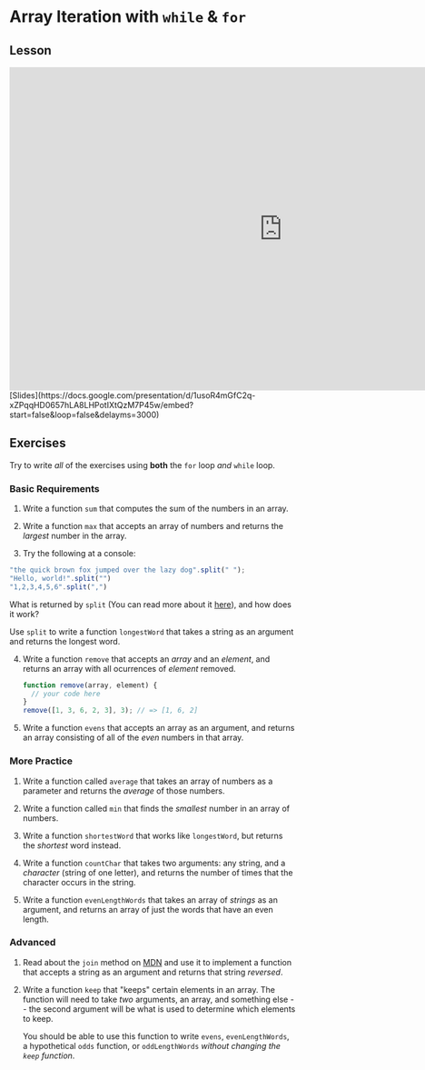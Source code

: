 # Array Iteration with `while` & `for`

## Lesson

<iframe src="https://docs.google.com/presentation/d/1usoR4mGfC2q-xZPqqHD0657hLA8LHPotIXtQzM7P45w/embed?start=false&loop=false&delayms=3000" frameborder="0" width="960" height="569" allowfullscreen="true" mozallowfullscreen="true" webkitallowfullscreen="true"></iframe>
[Slides](https://docs.google.com/presentation/d/1usoR4mGfC2q-xZPqqHD0657hLA8LHPotIXtQzM7P45w/embed?start=false&loop=false&delayms=3000)

## Exercises

Try to write *all* of the exercises using **both** the `for` loop *and* `while`
loop.

### Basic Requirements

1. Write a function `sum` that computes the sum of the numbers in an array.

2. Write a function `max` that accepts an array of numbers and returns the
   *largest* number in the array.

3. Try the following at a console:

  ```js
  "the quick brown fox jumped over the lazy dog".split(" ");
  "Hello, world!".split("")
  "1,2,3,4,5,6".split(",")
  ```

  What is returned by `split` (You can read more about it
  [here](https://developer.mozilla.org/en-US/docs/Web/JavaScript/Reference/Global_Objects/String/split)),
  and how does it work?

  Use `split` to write a function `longestWord` that takes a string as an
  argument and returns the longest word.

4. Write a function `remove` that accepts an *array* and an *element*, and
   returns an array with all ocurrences of *element* removed.

   ```js
   function remove(array, element) {
     // your code here
   }
   remove([1, 3, 6, 2, 3], 3); // => [1, 6, 2]
   ```

5. Write a function `evens` that accepts an array as an argument, and returns
   an array consisting of all of the *even* numbers in that array.

### More Practice

1. Write a function called `average` that takes an array of numbers as a
   parameter and returns the *average* of those numbers.

2. Write a function called `min` that finds the *smallest* number in an array of
   numbers.

3. Write a function `shortestWord` that works like `longestWord`, but returns
   the *shortest* word instead.

4. Write a function `countChar` that takes two arguments: any string, and a
   *character* (string of one letter), and returns the number of times that the
   character occurs in the string.

5. Write a function `evenLengthWords` that takes an array of *strings* as an
   argument, and returns an array of just the words that have an even length.

### Advanced

1. Read about the `join` method on
   [MDN](https://developer.mozilla.org/en-US/docs/Web/JavaScript/Reference/Global_Objects/Array/join)
   and use it to implement a function that accepts a string as an argument and
   returns that string *reversed*.

2. Write a function `keep` that "keeps" certain elements in an array. The
   function will need to take *two* arguments, an array, and something else --
   the second argument will be what is used to determine which elements to keep.

   You should be able to use this function to write `evens`, `evenLengthWords`,
   a hypothetical `odds` function, or `oddLengthWords` *without changing the
   `keep` function*.
